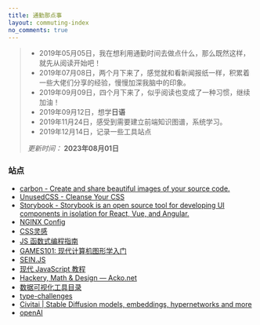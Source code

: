 ```yaml
---
title: 通勤那点事
layout: commuting-index
no_comments: true
---
```


>- 2019年05月05日，我在想利用通勤时间去做点什么，那么既然这样，就先从阅读开始吧！
>- 2019年07月08日，两个月下来了，感觉就和看新闻报纸一样，积累着一些大佬们分享的经验，慢慢加深我脑中的印象。
>- 2019年09月09日，四个月下来了，似乎阅读也变成了一种习惯，继续加油！
>- 2019年09月12日，想学**日语**
>- 2019年11月24日，感受到需要建立前端知识图谱，系统学习。
>- 2019年12月14日，记录一些工具站点
>
>*更新时间：* **2023年08月01日**

### 站点

- [carbon - Create and share beautiful images of your source code\.](https://carbon.now.sh/)
- [UnusedCSS - Cleanse Your CSS](https://unused-css.com/)
- [Storybook - Storybook is an open source tool for developing UI components in isolation for React, Vue, and Angular.](https://storybook.js.org/)
- [NGINX Config](https://www.digitalocean.com/community/tools/nginx)
- [CSS灵感](https://chokcoco.github.io/CSS-Inspiration/)
- [JS 函数式编程指南](https://llh911001.gitbooks.io/mostly-adequate-guide-chinese/content/)
- [GAMES101: 现代计算机图形学入门](https://sites.cs.ucsb.edu/~lingqi/teaching/games101.html)
- [SEIN.JS](https://seinjs.com/cn/overview)
- [现代 JavaScript 教程](https://zh.javascript.info/)
- [Hackery, Math & Design — Acko.net](http://acko.net/)
- [数据可视化工具目录](https://datavizcatalogue.com/ZH/index.html)
- [type-challenges](https://github.com/type-challenges/type-challenges)
- [Civitai | Stable Diffusion models, embeddings, hypernetworks and more](https://civitai.com/)
- [openAI](https://openai.wiki)
